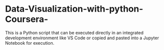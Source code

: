 # Data-Visualization-with-python-Coursera-
This is a Python script that can be executed directly in an integrated development environment like VS Code or copied and pasted into a Jupyter Notebook for execution.
